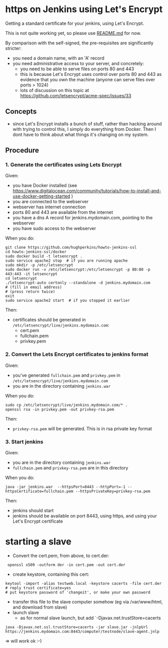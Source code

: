 # https on Jenkins using Let's Encrypt

Getting a standard certificate for your jenkins, using Let's Encrypt.

This is not quite working yet, so please use [README.md](README.md) for now.

By comparison with the self-signed, the pre-requisites are significantly stricter:
- you need a domain name, with an 'A' record
- you need administrative access to your server, and concretely:
  - you need to be able to serve files on ports 80 and 443
  - this is because Let's Encrypt uses control over ports 80 and 443 as evidence that you own the machine (anyone can
serve files over ports > 1024)
  - lots of discussion on this topic at https://github.com/letsencrypt/acme-spec/issues/33

## Concepts

- since Let's Encrypt installs a bunch of stuff, rather than hacking around with trying to control this, I simply do
everything from Docker.  Then I dont have to think about what things it's changing on my system.

## Procedure

### 1. Generate the certificates using Lets Encrypt

Given:
- you have Docker installed (see https://www.digitalocean.com/community/tutorials/how-to-install-and-use-docker-getting-started )
- you are connected to the webserver
- webserver has internet connection
- ports 80 and 443 are available from the internet
- you have a dns A record for jenkins.mydomain.com, pointing to the webserver
- you have sudo access to the webserver

When you do:
```
git clone https://github.com/hughperkins/howto-jenkins-ssl
cd howto-jenkins-ssl/docker
sudo docker build -t letsencrypt .
sudo service apache2 stop  # if you are running apache
sudo mkdir -p /etc/letsencrypt
sudo docker run -v /etc/letsencrypt:/etc/letsencrypt -p 80:80 -p 443:443 -it letsencrypt
cd letsencrypt
./letsencrypt-auto certonly --standalone -d jenkins.mydomain.com
# (fill in email address)
# (press return twice)
exit
sudo service apache2 start  # if you stopped it earlier
```
Then:
- certificates should be generated in `/etc/letsencrypt/live/jenkins.mydomain.com`:
  - cert.pem
  - fullchain.pem
  - privkey.pem

### 2. Convert the Lets Encrypt certificates to jenkins format

Given:
- you've generated `fullchain.pem` and `privkey.pem` in `/etc/letsencrypt/live/jenkins.mydomain.com`
- you are in the directory containing `jenkins.war`

When you do:
```
sudo cp /etc/letsencrypt/live/jenkins.mydomain.com/* .
openssl rsa -in privkey.pem -out privkey-rsa.pem
```
Then:
- `privkey-rsa.pem` will be generated.  This is in rsa private key format

### 3. Start jenkins

Given:
- you are in the directory containing `jenkins.war`
- `fullchain.pem` and `privkey-rsa.pem` are in this directory

When you do:
```
java -jar jenkins.war  --httpsPort=8443 --httpPort=-1 --httpsCertificate=fullchain.pem --httpsPrivateKey=privkey-rsa.pem
```
Then:
- jenkins should start
- jenkins should be available on port 8443, using https, and using your Let's Encrypt certificate

# starting a slave

* Convert the cert.pem, from above, to cert.der:
```
 openssl x509 -outform der -in cert.pem -out cert.der
```

* create keystore, containing this cert:

```
keytool -import -alias testweb.local -keystore cacerts -file cert.der
# reply trust certificate=yes
# put keystore password of 'changeit', or make your own password
```
* transfer this file to the slave computer somehow (eg via /var/www/html, and download from slave)
* launch slave
  * as for normal slave launch, but add `-Djavax.net.trustStore=cacerts
```
java -Djavax.net.ssl.trustStore=cacerts -jar slave.jar -jnlpUrl https://jenkins.mydomain.com:8443/computer/testnode/slave-agent.jnlp
```
=> will work ok :-)
